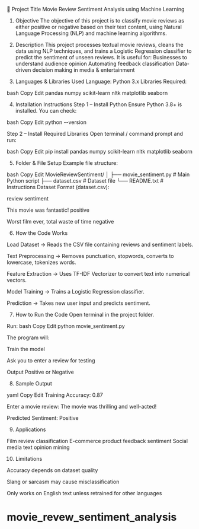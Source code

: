 📄 Project Title
Movie Review Sentiment Analysis using Machine Learning

1. Objective
The objective of this project is to classify movie reviews as either positive or negative based on their text content, using Natural Language Processing (NLP) and machine learning algorithms.

2. Description
This project processes textual movie reviews, cleans the data using NLP techniques, and trains a Logistic Regression classifier to predict the sentiment of unseen reviews.
It is useful for:
Businesses to understand audience opinion
Automating feedback classification
Data-driven decision making in media & entertainment

3. Languages & Libraries Used
Language: Python 3.x
Libraries Required:

bash
Copy
Edit
pandas
numpy
scikit-learn
nltk
matplotlib
seaborn


4. Installation Instructions
Step 1 – Install Python
Ensure Python 3.8+ is installed. You can check:

bash
Copy
Edit
python --version

Step 2 – Install Required Libraries
Open terminal / command prompt and run:

bash
Copy
Edit
pip install pandas numpy scikit-learn nltk matplotlib seaborn

5. Folder & File Setup
Example file structure:

bash
Copy
Edit
MovieReviewSentiment/
│
├── movie_sentiment.py   # Main Python script
├── dataset.csv          # Dataset file
└── README.txt           # Instructions
Dataset Format (dataset.csv):

review	sentiment

This movie was fantastic!	positive

Worst film ever, total waste of time	negative

6. How the Code Works

Load Dataset → Reads the CSV file containing reviews and sentiment labels.

Text Preprocessing → Removes punctuation, stopwords, converts to lowercase, tokenizes words.

Feature Extraction → Uses TF-IDF Vectorizer to convert text into numerical vectors.

Model Training → Trains a Logistic Regression classifier.

Prediction → Takes new user input and predicts sentiment.

7. How to Run the Code
Open terminal in the project folder.

Run:
bash
Copy
Edit
python movie_sentiment.py

The program will:

Train the model

Ask you to enter a review for testing

Output Positive or Negative

8. Sample Output

yaml
Copy
Edit
Training Accuracy: 0.87

Enter a movie review: The movie was thrilling and well-acted!

Predicted Sentiment: Positive

9. Applications

Film review classification
E-commerce product feedback sentiment
Social media text opinion mining

10. Limitations

Accuracy depends on dataset quality

Slang or sarcasm may cause misclassification

Only works on English text unless retrained for other languages

# movie_revew_sentiment_analysis
